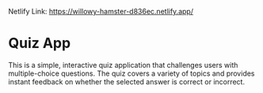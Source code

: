Netlify Link: https://willowy-hamster-d836ec.netlify.app/
# Quiz App
This is a simple, interactive quiz application that challenges users with multiple-choice questions. The quiz covers a variety of topics and provides instant feedback on whether the selected answer is correct or incorrect.

